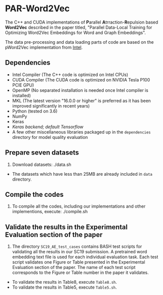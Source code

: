 # PAR-Word2Vec

The C++ and CUDA implementations of **P**arallel **A**trraction-**R**epulsion based **Word2Vec** described in the paper titled, "Parallel Data-Local Training for Optimizing Word2Vec Embeddings for Word and Graph Embeddings".

The data pre-processing and data loading parts of code are based on the pWord2Vec implementation from [Intel](https://github.com/IntelLabs/pWord2Vec).

## Dependencies
- Intel Compiler (The C++ code is optimized on Intel CPUs)
- CUDA Compiler (The CUDA code is optimized on NVIDIA Tesla P100 PCIE GPU)
- OpenMP (No separated installation is needed once Intel compiler is installed)
- MKL (The latest version "16.0.0 or higher" is preferred as it has been improved significantly in recent years)
- Python (tested on 3.6)
- NumPy
- Keras
- _Keras backend; default Tensorflow_
- A few other miscellaneous libraries packaged up in the `dependencies` directory for model quality evaluation
  
## Prepare seven datasets
1. Download datasets: ./data.sh
  + The datasets which have less than 25MB are already included in `data` directory.

## Compile the codes
1. To compile all the codes, including our implementations and other implementions, execute: ./compile.sh

## Validate the results in the Experimental Evaluation section of the paper
1. The directory `SC19_AE_test_cases` contains BASH test scripts for validating all the results in our SC19 submission. A pretrained word embedding text file is used for each individual evaluation task. Each test script validates one Figure or Table presented in the Experimental Evaluation section of the paper. The name of each test script corresponds to the Figure or Table number in the paper it validates.
  + To validate the results in Table8, execute `Table8.sh`.
  + To validate the results in Table5, execute `Table5.sh`.
